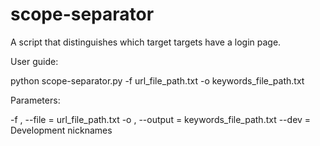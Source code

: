 # scope-separator
A script that distinguishes which target targets have a login page.


User guide:

python scope-separator.py -f url_file_path.txt -o keywords_file_path.txt



Parameters:

-f , --file = url_file_path.txt
-o , --output = keywords_file_path.txt
--dev = Development nicknames

